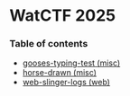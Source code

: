 # WatCTF 2025
 
### Table of contents
* [gooses-typing-test (misc)](gooses-typing-test)
* [horse-drawn (misc)](horse-drawn)
* [web-slinger-logs (web)](web-slinger-logs)